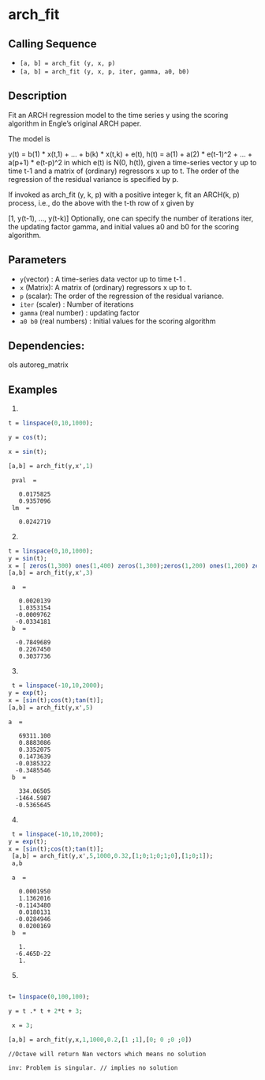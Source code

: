 #  arch_fit
## Calling Sequence

- ` [a, b] = arch_fit (y, x, p) `
- ` [a, b] = arch_fit (y, x, p, iter, gamma, a0, b0) `

## Description
Fit an ARCH regression model to the time series y using the scoring algorithm in Engle’s original ARCH paper.

The model is

y(t) = b(1) * x(t,1) + … + b(k) * x(t,k) + e(t),
h(t) = a(1) + a(2) * e(t-1)^2 + … + a(p+1) * e(t-p)^2
in which e(t) is N(0, h(t)), given a time-series vector y up to time t-1 and a matrix of (ordinary) regressors x up to t. The order of the regression of the residual variance is specified by p.

If invoked as arch_fit (y, k, p) with a positive integer k, fit an ARCH(k, p) process, i.e., do the above with the t-th row of x given by

[1, y(t-1), …, y(t-k)]
Optionally, one can specify the number of iterations iter, the updating factor gamma, and initial values a0 and b0 for the scoring algorithm.
##  Parameters
- `y`(vector) :  A time-series data vector up to time t-1 .
- `x` (Matrix):  A matrix of (ordinary) regressors x up to t.
- `p` (scalar):  The order of the regression of the residual variance.
- `iter` (scaler) : Number of iterations
- `gamma` (real number) : updating factor
- `a0 b0` (real numbers) : Initial values for the scoring algorithm
## Dependencies: 
ols autoreg_matrix


## Examples
1. 
```scilab
t = linspace(0,10,1000);

y = cos(t);

x = sin(t);

[a,b] = arch_fit(y,x',1)

```
```output
 pval  = 

   0.0175825
   0.9357096
 lm  = 

   0.0242719

  ```

2.
```scilab
t = linspace(0,10,1000);
y = sin(t);
x = [ zeros(1,300) ones(1,400) zeros(1,300);zeros(1,200) ones(1,200) zeros(1,600);zeros(1,100) ones(1,400) zeros(1,500)];
[a,b] = arch_fit(y,x',3)
```
```output
 a  = 

   0.0020139
   1.0353154
  -0.0009762
  -0.0334181
 b  = 

  -0.7849689
   0.2267450
   0.3037736
```
3.
```scilab
 t = linspace(-10,10,2000);
y = exp(t);
x = [sin(t);cos(t);tan(t)];
[a,b] = arch_fit(y,x',5)

```
```output
a  = 

   69311.100
   0.8883086
   0.3352075
   0.1473639
  -0.0385322
  -0.3485546
 b  = 

   334.06505
  -1464.5987
  -0.5365645
```
4.
```scilab
 t = linspace(-10,10,2000);
y = exp(t);
x = [sin(t);cos(t);tan(t)];
 [a,b] = arch_fit(y,x',5,1000,0.32,[1;0;1;0;1;0],[1;0;1]);
 a,b
```
```output
 a  = 

   0.0001950
   1.1362016
  -0.1143480
   0.0180131
  -0.0284946
   0.0200169
 b  = 

   1.
  -6.465D-22
   1.

```
5.
```scilab

t= linspace(0,100,100);

y = t .* t + 2*t + 3;

 x = 3;

[a,b] = arch_fit(y,x,1,1000,0.2,[1 ;1],[0; 0 ;0 ;0])
```
```output
//Octave will return Nan vectors which means no solution  

inv: Problem is singular. // implies no solution
```

